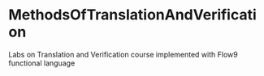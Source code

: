 # MethodsOfTranslationAndVerification
Labs on Translation and Verification course implemented with Flow9 functional language
